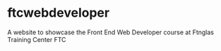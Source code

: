 # ftcwebdeveloper
A website to showcase the Front End Web Developer course at Ftnglas Training Center FTC
